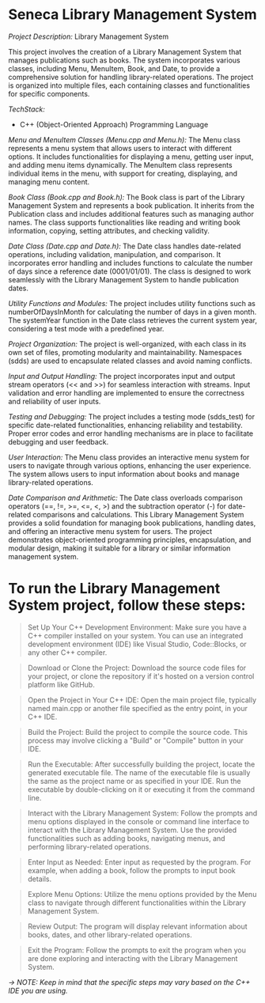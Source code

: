 # Seneca Library Management System

*Project Description:* Library Management System

This project involves the creation of a Library Management System that manages publications such as books. 
The system incorporates various classes, including Menu, MenuItem, Book, and Date, to provide a comprehensive solution for handling library-related operations. 
The project is organized into multiple files, each containing classes and functionalities for specific components.

*TechStack:*
- C++ (Object-Oriented Approach) Programming Language

*Menu and MenuItem Classes (Menu.cpp and Menu.h):*
The Menu class represents a menu system that allows users to interact with different options.
It includes functionalities for displaying a menu, getting user input, and adding menu items dynamically.
The MenuItem class represents individual items in the menu, with support for creating, displaying, and managing menu content.

*Book Class (Book.cpp and Book.h):*
The Book class is part of the Library Management System and represents a book publication.
It inherits from the Publication class and includes additional features such as managing author names.
The class supports functionalities like reading and writing book information, copying, setting attributes, and checking validity.

*Date Class (Date.cpp and Date.h):*
The Date class handles date-related operations, including validation, manipulation, and comparison.
It incorporates error handling and includes functions to calculate the number of days since a reference date (0001/01/01).
The class is designed to work seamlessly with the Library Management System to handle publication dates.

*Utility Functions and Modules:*
The project includes utility functions such as numberOfDaysInMonth for calculating the number of days in a given month.
The systemYear function in the Date class retrieves the current system year, considering a test mode with a predefined year.

*Project Organization:*
The project is well-organized, with each class in its own set of files, promoting modularity and maintainability.
Namespaces (sdds) are used to encapsulate related classes and avoid naming conflicts.

*Input and Output Handling:*
The project incorporates input and output stream operators (<< and >>) for seamless interaction with streams.
Input validation and error handling are implemented to ensure the correctness and reliability of user inputs.

*Testing and Debugging:*
The project includes a testing mode (sdds_test) for specific date-related functionalities, enhancing reliability and testability.
Proper error codes and error handling mechanisms are in place to facilitate debugging and user feedback.

*User Interaction:*
The Menu class provides an interactive menu system for users to navigate through various options, enhancing the user experience.
The system allows users to input information about books and manage library-related operations.

*Date Comparison and Arithmetic:*
The Date class overloads comparison operators (==, !=, >=, <=, <, >) and the subtraction operator (-) for date-related comparisons and calculations.
This Library Management System provides a solid foundation for managing book publications, handling dates, and offering an interactive menu system for users. 
The project demonstrates object-oriented programming principles, encapsulation, and modular design, making it suitable for a library or similar information management system.

# To run the Library Management System project, follow these steps:

> Set Up Your C++ Development Environment:
Make sure you have a C++ compiler installed on your system. You can use an integrated development environment (IDE) like Visual Studio, Code::Blocks, or any other C++ compiler.

> Download or Clone the Project:
Download the source code files for your project, or clone the repository if it's hosted on a version control platform like GitHub.

> Open the Project in Your C++ IDE:
Open the main project file, typically named main.cpp or another file specified as the entry point, in your C++ IDE.

> Build the Project:
Build the project to compile the source code. This process may involve clicking a "Build" or "Compile" button in your IDE.

> Run the Executable:
After successfully building the project, locate the generated executable file. The name of the executable file is usually the same as the project name or as specified in your IDE.
Run the executable by double-clicking on it or executing it from the command line.

> Interact with the Library Management System:
Follow the prompts and menu options displayed in the console or command line interface to interact with the Library Management System.
Use the provided functionalities such as adding books, navigating menus, and performing library-related operations.

> Enter Input as Needed:
Enter input as requested by the program. For example, when adding a book, follow the prompts to input book details.

> Explore Menu Options:
Utilize the menu options provided by the Menu class to navigate through different functionalities within the Library Management System.

> Review Output:
The program will display relevant information about books, dates, and other library-related operations.

> Exit the Program:
Follow the prompts to exit the program when you are done exploring and interacting with the Library Management System.

*-> NOTE: Keep in mind that the specific steps may vary based on the C++ IDE you are using.*
